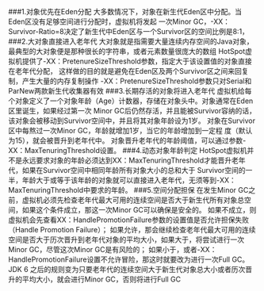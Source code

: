 ###1.对象优先在Eden分配
        大多数情况下，对象在新生代Eden区中分配。当Eden区没有足够空间进行分配时，虚拟机将发起
    一次Minor GC，-XX：Survivor-Ratio=8决定了新生代中Eden区与一个Survivor区的空间比例是8∶1，
###2.大对象直接进入老年代
        大对象就是指需要大量连续内存空间的Java对象，最典型的大对象便是那种很长的字符串，或者元素数量很庞大的数组
        HotSpot虚拟机提供了-XX：PretenureSizeThreshold参数，指定大于该设置值的对象直接在老年代分配，
    这样做的目的就是避免在Eden区及两个Survivor区之间来回复制，产生大量的内存复制操作
    -XX：PretenureSizeThreshold参数只对Serial和ParNew两款新生代收集器有效
###3.长期存活的对象将进入老年代
        虚拟机给每个对象定义了一个对象年龄（Age）计数器，存储在对象头中。对象通常在Eden区里诞生，如果经过第一次
    Minor GC后仍然存活，并且能被Survivor容纳的话，该对象会被移动到Survivor空间中，并且将其对象年龄设为1岁。
    对象在Survivor区中每熬过一次Minor GC，年龄就增加1岁，当它的年龄增加到一定程 度（默认为15），就会被晋升到老年代中。
    对象晋升老年代的年龄阈值，可以通过参数-XX：MaxTenuringThreshold设置。
###4.动态对象年龄判定
        HotSpot虚拟机并不是永远要求对象的年龄必须达到XX：MaxTenuringThreshold才能晋升老年代，如果在Survivor空间中相同年龄所有对象大小的总和大于
    Survivor空间的一半，年龄大于或等于该年龄的对象就可以直接进入老年代，无须等到-XX： MaxTenuringThreshold中要求的年龄。
###5.空间分配担保
        在发生Minor GC之前，虚拟机必须先检查老年代最大可用的连续空间是否大于新生代所有对象总空间，如果这个条件成立，那这一次Minor GC可以确保是安全的。
    如果不成立，则虚拟机会先查看XX：HandlePromotionFailure参数的设置值是否允许担保失败（Handle Promotion Failure）；
    如果允许，那会继续检查老年代最大可用的连续空间是否大于历次晋升到老年代对象的平均大小，如果大于，将尝试进行一次Minor GC，尽管这次Minor GC是有风险的；
    如果小于，或者-XX： HandlePromotionFailure设置不允许冒险，那这时就要改为进行一次Full GC。
        JDK 6 之后的规则变为只要老年代的连续空间大于新生代对象总大小或者历次晋升的平均大小，就会进行Minor GC，否则将进行Full GC
    

    